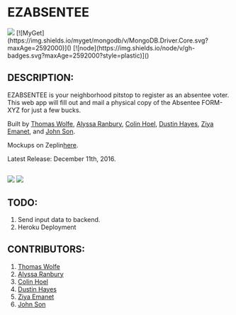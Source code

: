 # EZABSENTEE

<img src="https://camo.githubusercontent.com/1c5c800fbdabc79cfaca8c90dd47022a5b5c7486/68747470733a2f2f696d672e736869656c64732e696f2f62616467652f636f64652532307374796c652d616972626e622d627269676874677265656e2e7376673f7374796c653d666c61742d737175617265" />
[![MyGet](https://img.shields.io/myget/mongodb/v/MongoDB.Driver.Core.svg?maxAge=2592000)]()
[![node](https://img.shields.io/node/v/gh-badges.svg?maxAge=2592000?style=plastic)]()

## DESCRIPTION:
EZABSENTEE is your neighborhood pitstop to register as an absentee voter. This web app will fill out and mail a physical copy of the Absentee FORM-XYZ for just a few bucks.

Built by [Thomas Wolfe](https://github.com/twolfe2), [Alyssa Ranbury](https://github.com/alran), [Colin Hoel](https://www.linkedin.com/in/colin-hoell-737a7024), [Dustin Hayes](https://github.com/wowcallmia), [Ziya Emanet](https://github.com/ziyaemanet), and [John Son](https://github.com/Nemsae).

Mockups on Zeplin[here](https://zpl.io/vB3er).

Latest Release: December 11th, 2016.

##
<img src="http://i.imgur.com/Imdth1s.jpg" />
<img src="http://i.imgur.com/HjmkzMW.jpg" />

## TODO:
1. Send input data to backend.
2. Heroku Deployment

## CONTRIBUTORS:
  1. [Thomas Wolfe](https://github.com/twolfe2)
  2. [Alyssa Ranbury](https://github.com/alran)
  3. [Colin Hoel](https://www.linkedin.com/in/colin-hoell-737a7024)
  4. [Dustin Hayes](https://github.com/wowcallmia)
  5. [Ziya Emanet](https://github.com/ziyaemanet)
  6. [John Son](https://github.com/Nemsae)
